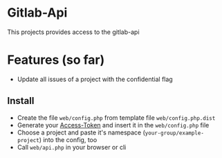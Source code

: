 # Gitlab-Api
This projects provides access to the gitlab-api

# Features (so far)
- Update all issues of a project with the confidential flag

## Install
- Create the file `web/config.php` from template file `web/config.php.dist`
- Generate your [Access-Token](https://docs.gitlab.com/ee/user/profile/personal_access_tokens.html) and insert it in the `web/config.php` file
- Choose a project and paste it's namespace (`your-group/example-project`) into the config, too
- Call `web/api.php` in your browser or cli
